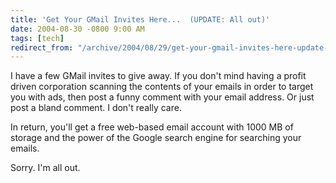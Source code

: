 ```yaml
---
title: 'Get Your GMail Invites Here...  (UPDATE: All out)'
date: 2004-08-30 -0800 9:00 AM
tags: [tech]
redirect_from: "/archive/2004/08/29/get-your-gmail-invites-here-update-all-out.aspx/"
---
```


I have a few GMail invites to give away. If you don't mind having a
profit driven corporation scanning the contents of your emails in order
to target you with ads, then post a funny comment with your email
address. Or just post a bland comment. I don't really care.

In return, you'll get a free web-based email account with 1000 MB of
storage and the power of the Google search engine for searching your
emails.

Sorry. I'm all out.

